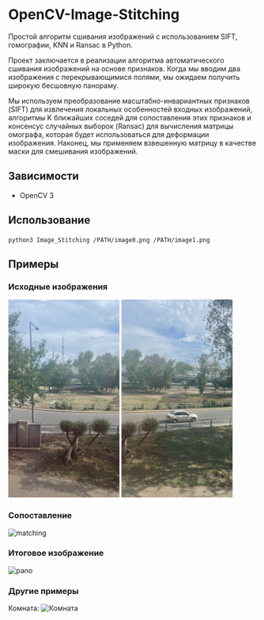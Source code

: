 # OpenCV-Image-Stitching
Простой алгоритм сшивания изображений с использованием SIFT, гомографии, KNN и Ransac в Python.

Проект заключается в реализации алгоритма автоматического сшивания изображений на основе признаков. Когда мы вводим два изображения с перекрывающимися полями, мы ожидаем получить широкую бесшовную панораму.

Мы используем преобразование масштабно-инвариантных признаков (SIFT) для извлечения локальных особенностей входных изображений, алгоритмы K ближайших соседей для сопоставления этих признаков и консенсус случайных выборок (Ransac) для вычисления матрицы омографа, которая будет использоваться для деформации изображения. Наконец, мы применяем взвешенную матрицу в качестве маски для смешивания изображений.

## Зависимости
- OpenCV 3

## Использование
`python3 Image_Stitching /PATH/image0.png /PATH/image1.png`

## Примеры 
### Исходные изображения
<img src="/images/image0.jpeg" height=400 >   <img src="/images/image1.jpeg" height=400 >

### Сопоставление
![matching](/images/matching.jpg)

### Итоговое изображение
![pano](/images/panorama.jpg)

### Другие примеры

Комната:
![Комната](/images/room.jpg)
